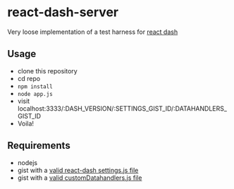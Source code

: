 # react-dash-server
Very loose implementation of a test harness for [react dash]()

## Usage
* clone this repository
* cd repo
* `npm install`
* `node app.js`
* visit localhost:3333/:DASH_VERSION/:SETTINGS_GIST_ID/:DATAHANDLERS_GIST_ID
* Voila!

## Requirements
* nodejs
* gist with a [valid react-dash settings.js file](http://react-dashboard.readthedocs.io/en/latest/development/settings.js.html)
* gist with a [valid customDatahandlers.js file](http://react-dashboard.readthedocs.io/en/latest/development/data/dataHandlers.html)
